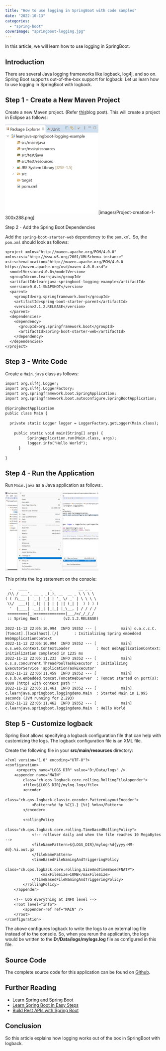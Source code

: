 ```yaml
---
title: "How to use logging in SpringBoot with code samples"
date: "2022-10-13"
categories: 
  - "spring-boot"
coverImage: "springboot-logging.jpg"
---
```


In this article, we will learn how to use logging in SpringBoot.

## Introduction

There are several Java logging frameworks like logback, log4j, and so on. Spring Boot supports out-of-the-box support for logback. Let us learn how to use logging in SpringBoot with logback.

## Step 1 - Create a New Maven Project

Create a new Maven project. (Refer [this](https://learnjava.co.in/how-to-create-a-maven-project-in-eclipse/)blog post). This will create a project in Eclipse as follows:

![](images/Project-creation-1-300x288.png)[images/Project-creation-1-300x288.png]

Step 2 - Add the Spring Boot Dependencies

Add the `spring-boot-starter-web` dependency to the `pom.xml`. So, the `pom.xml` should look as follows:

```
<project xmlns="http://maven.apache.org/POM/4.0.0" xmlns:xsi="http://www.w3.org/2001/XMLSchema-instance" xsi:schemaLocation="http://maven.apache.org/POM/4.0.0 https://maven.apache.org/xsd/maven-4.0.0.xsd">
  <modelVersion>4.0.0</modelVersion>
  <groupId>com.learnjava</groupId>
  <artifactId>learnjava-springboot-logging-example</artifactId>
  <version>0.0.1-SNAPSHOT</version>
  <parent>
    <groupId>org.springframework.boot</groupId>
    <artifactId>spring-boot-starter-parent</artifactId>
    <version>2.1.2.RELEASE</version>
  </parent>
  <dependencies>
    <dependency>
      <groupId>org.springframework.boot</groupId>
      <artifactId>spring-boot-starter-web</artifactId>
    </dependency>
  </dependencies>  
</project>
```

## Step 3 - Write Code

Create a `Main.java` class as follows:

```
import org.slf4j.Logger;
import org.slf4j.LoggerFactory;
import org.springframework.boot.SpringApplication;
import org.springframework.boot.autoconfigure.SpringBootApplication;

@SpringBootApplication
public class Main {
  
  private static Logger logger = LoggerFactory.getLogger(Main.class);

    public static void main(String[] args) {
          SpringApplication.run(Main.class, args);
          logger.info("Hello World");
      }

}
```

## Step 4 - Run the Application

Run `Main.java` as a Java application as follows:.

[![Run Main](images/Run-main-300x254.png)](images/Run-main-300x254.png)

This prints the log statement on the console:

```
  .   ____          _            __ _ _
 /\\ / ___'_ __ _ _(_)_ __  __ _ \ \ \ \
( ( )\___ | '_ | '_| | '_ \/ _` | \ \ \ \
 \\/  ___)| |_)| | | | | || (_| |  ) ) ) )
  '  |____| .__|_| |_|_| |_\__, | / / / /
 =========|_|==============|___/=/_/_/_/
 :: Spring Boot ::        (v2.1.2.RELEASE)

2022-11-12 22:05:10.994  INFO 19352 --- [           main] o.a.c.c.C.[Tomcat].[localhost].[/]       : Initializing Spring embedded WebApplicationContext
2022-11-12 22:05:10.994  INFO 19352 --- [           main] o.s.web.context.ContextLoader            : Root WebApplicationContext: initialization completed in 1235 ms
2022-11-12 22:05:11.233  INFO 19352 --- [           main] o.s.s.concurrent.ThreadPoolTaskExecutor  : Initializing ExecutorService 'applicationTaskExecutor'
2022-11-12 22:05:11.459  INFO 19352 --- [           main] o.s.b.w.embedded.tomcat.TomcatWebServer  : Tomcat started on port(s): 8080 (http) with context path ''
2022-11-12 22:05:11.461  INFO 19352 --- [           main] c.learnjava.springboot.loggingdemo.Main  : Started Main in 1.995 seconds (JVM running for 2.293)
2022-11-12 22:05:11.462  INFO 19352 --- [           main] c.learnjava.springboot.loggingdemo.Main  : Hello World
```

## Step 5 - Customize logback

Spring Boot allows specifying a logback configuration file that can help with customizing the logs. The logback configuration file is an XML file.

Create the following file in your **src/main/resources** directory:

```
<?xml version="1.0" encoding="UTF-8"?>
<configuration>
     <property name="LOGS_DIR" value="D:/Data/logs" />
    <appender name="MAIN"
        class="ch.qos.logback.core.rolling.RollingFileAppender">
        <file>${LOGS_DIR}/mylog.log</file>
        <encoder
            class="ch.qos.logback.classic.encoder.PatternLayoutEncoder">
            <Pattern>%d %p %C{1.} [%t] %m%n</Pattern>
        </encoder>

        <rollingPolicy
            class="ch.qos.logback.core.rolling.TimeBasedRollingPolicy">
            <!-- rollover daily and when the file reaches 10 MegaBytes -->
            <fileNamePattern>${LOGS_DIR}/mylog-%d{yyyy-MM-dd}.%i.out.gz
            </fileNamePattern>
            <timeBasedFileNamingAndTriggeringPolicy
                class="ch.qos.logback.core.rolling.SizeAndTimeBasedFNATP">
                <maxFileSize>10MB</maxFileSize>
            </timeBasedFileNamingAndTriggeringPolicy>
        </rollingPolicy>
    </appender>
    
    <!-- LOG everything at INFO level -->
    <root level="info">
        <appender-ref ref="MAIN" />
    </root>
</configuration>
```

The above configures logback to write the logs to an external log file instead of to the console. So, when you rerun the application, the logs would be written to the **D:/Data/logs/mylogs.log** file as configured in this file.

## Source Code

The complete source code for this application can be found on [Github](https://github.com/learnjavawithreshma/learnjava-springboot-logging-example).

## Further Reading

- [Learn Spring and Spring Boot](https://click.linksynergy.com/deeplink?id=MnzIZAZNE5Y&mid=39197&murl=https%3A%2F%2Fwww.udemy.com%2Fcourse%2Fspring-springboot-jpa-hibernate-zero-to-master%2F)
- [Learn Spring Boot in Easy Steps](https://click.linksynergy.com/deeplink?id=MnzIZAZNE5Y&mid=39197&murl=https%3A%2F%2Fwww.udemy.com%2Fcourse%2Fspring-boot-tutorial-for-beginners%2F)
- [Build Rest APIs with Spring Boot](https://click.linksynergy.com/deeplink?id=MnzIZAZNE5Y&mid=39197&murl=https%3A%2F%2Fwww.udemy.com%2Fcourse%2Fbuilding-real-time-rest-apis-with-spring-boot%2F)

## Conclusion

So this article explains how logging works out of the box in SpringBoot with logback.
